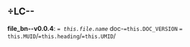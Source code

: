 ## ÷LC--

**file_bn--v0.0.4**: *`= this.file.name`* doc-`=this.DOC_VERSION` `= this.MUID`/`=this.heading`/`=this.UMID`/

